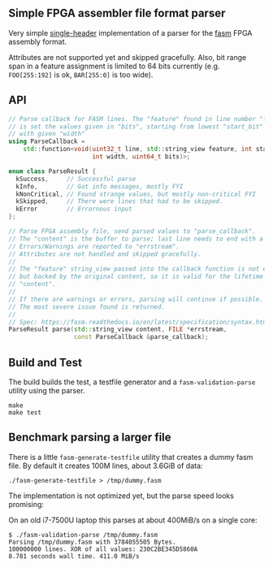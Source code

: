 Simple FPGA assembler file format parser
----------------------------------------

Very simple [single-header](./fasm-parse.h) implementation of a parser for the
[fasm] FPGA assembly format.

Attributes are not supported yet and skipped gracefully. Also, bit range
span in a feature assignment is limited to 64 bits currently
(e.g. `FOO[255:192]` is ok, `BAR[255:0]` is too wide).

## API

```c++
// Parse callback for FASM lines. The "feature" found in line number "line"
// is set the values given in "bits", starting from lowest "start_bit" (lsb)
// with given "width"
using ParseCallback =
    std::function<void(uint32_t line, std::string_view feature, int start_bit,
                       int width, uint64_t bits)>;

enum class ParseResult {
  kSuccess,     // Successful parse
  kInfo,        // Got info messages, mostly FYI
  kNonCritical, // Found strange values, but mostly non-critical FYI
  kSkipped,     // There were lines that had to be skipped.
  kError        // Errornous input
};

// Parse FPGA assembly file, send parsed values to "parse_callback".
// The "content" is the buffer to parse; last line needs to end with a newline.
// Errors/Warnings are reported to "errstream".
// Attributes are not handled and skipped gracefully.
//
// The "feature" string_view passed into the callback function is not ephemeral
// but backed by the original content, so it is valid for the lifetime of
// "content".
//
// If there are warnings or errors, parsing will continue if possible.
// The most severe issue found is returned.
//
// Spec: https://fasm.readthedocs.io/en/latest/specification/syntax.html
ParseResult parse(std::string_view content, FILE *errstream,
                  const ParseCallback &parse_callback);
```

## Build and Test

The build builds the test, a testfile generator and a `fasm-validation-parse`
utility using the parser.

```
make
make test
```

## Benchmark parsing a larger file

There is a little `fasm-generate-testfile` utility that creates a dummy
fasm file. By default it creates 100M lines, about 3.6GiB of data:

```
./fasm-generate-testfile > /tmp/dummy.fasm
```

The implementation is not optimized yet, but the parse speed looks
promising:

On an old i7-7500U laptop this parses at about 400MiB/s on a single core:

```
$ ./fasm-validation-parse /tmp/dummy.fasm
Parsing /tmp/dummy.fasm with 3784055505 Bytes.
100000000 lines. XOR of all values: 230C2BE345D5860A
8.781 seconds wall time. 411.0 MiB/s
```

[fasm]: https://fasm.readthedocs.io/
